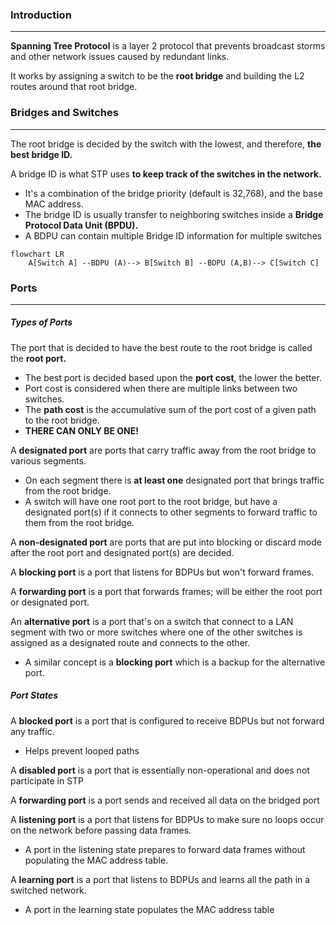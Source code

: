 ### Introduction
---
**Spanning Tree Protocol** is a layer 2 protocol that prevents broadcast storms and other network issues caused by redundant links. 

It works by assigning a switch to be the **root bridge** and building the L2 routes around that root bridge.

### Bridges and Switches
---
The root bridge is decided by the switch with the lowest, and therefore, **the best bridge ID.** 

A bridge ID is what STP uses **to keep track of the switches in the network.**
- It's a combination of the bridge priority (default is 32,768), and the base MAC address. 
- The bridge ID is usually transfer to neighboring switches inside a **Bridge Protocol Data Unit (BPDU).**
- A BDPU can contain multiple Bridge ID information for multiple switches

``` mermaid
flowchart LR
	A[Switch A] --BDPU (A)--> B[Switch B] --BDPU (A,B)--> C[Switch C]
```


### Ports
---
##### Types of Ports

The port that is decided to have the best route to the root bridge is called the **root port.**
- The best port is decided based upon the **port cost**, the lower the better. 
- Port cost is considered when there are multiple links between two switches.
- The **path cost** is the accumulative sum of the port cost of a given path to the root bridge.
- **THERE CAN ONLY BE ONE!**

A **designated port** are ports that carry traffic away from the root bridge to various segments.
- On each segment there is **at least one** designated port that brings traffic from the root bridge. 
- A switch will have one root port to the root bridge, but have a designated port(s) if it connects to other segments to forward traffic to them from the root bridge.

A **non-designated port** are ports that are put into blocking or discard mode after the root port and designated port(s) are decided.

A **blocking port** is a port that listens for BDPUs but won't forward frames.

A **forwarding port** is a port that forwards frames; will be either the root port or designated port.

An **alternative port** is a port that's on a switch that connect to a LAN segment with two or more switches where one of the other switches is assigned as a designated route and connects to the other.
- A similar concept is a **blocking port** which is a backup for the alternative port.

##### Port States

A **blocked port** is a port that is configured to receive BDPUs but not forward any traffic. 
- Helps prevent looped paths

A **disabled port** is a port that is essentially non-operational and does not participate in STP

A **forwarding port** is a port sends and received all data on the bridged port

A **listening port** is a port that listens for BDPUs to make sure no loops occur on the network before passing data frames.
- A port in the listening state prepares to forward data frames without populating the MAC address table. 

A **learning port** is a port that listens to BDPUs and learns all the path in a switched network. 
- A port in the learning state populates the MAC address table 



